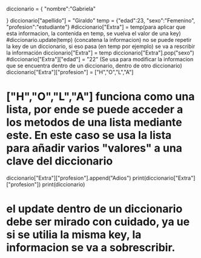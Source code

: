 diccionario  = {
    "nombre":"Gabriela"
    
}
diccionario["apellido"] = "Giraldo"
temp = {"edad":23,
        "sexo":"Femenino",
        "profesion":"estudiante"}
#diccionario["Extra"] = temp(para aplicar que esta informacion, la contenida en temp, se vuelva el valor de una key)
#diccionario.update(temp) (concatena la informacion)
no se puede repetir la key de un diccionario, si eso pasa (en temp por ejemplo) se va a rescribir la   información
diccionario["Extra"] = temp
diccionario["Extra"].pop("sexo")
#diccionario["Extra"]["edad"] = "22" (Se usa para modificar la informacion que se encuentra dentro de un diccionario, dentro de otro diccionario)
diccionario["Extra"]["profesion"] = ["H","O","L","A"]
# ["H","O","L","A"] funciona como una lista, por ende se puede acceder a los metodos de una lista mediante este. En este caso se usa la lista para añadir varios "valores" a una clave del diccionario
diccionario["Extra"]["profesion"].append("Adios")
print(diccionario["Extra"]["profesion"])
print(diccionario)
# el update dentro de un diccionario debe ser mirado con cuidado, ya ue si se utilia la misma key, la informacion se va a sobrescribir. 
